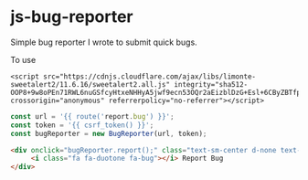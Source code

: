 # js-bug-reporter
Simple bug reporter I wrote to submit quick bugs.


To use

```
<script src="https://cdnjs.cloudflare.com/ajax/libs/limonte-sweetalert2/11.6.16/sweetalert2.all.js" integrity="sha512-OOP8+9w8oPEn71RWL6nuGSfcyHtxeNHHyA5jwf9ecn53OQr2aEizblDzG+Esl+6CByZBTfp/bn2At5oBqwGFYw==" crossorigin="anonymous" referrerpolicy="no-referrer"></script>
```

```js
const url = '{{ route('report.bug') }}';
const token = '{{ csrf_token() }}';
const bugReporter = new BugReporter(url, token);
```

```html
<div onclick="bugReporter.report();" class="text-sm-center d-none text-uppercase d-sm-block">
     <i class="fa fa-duotone fa-bug"></i> Report Bug
</div>
```
